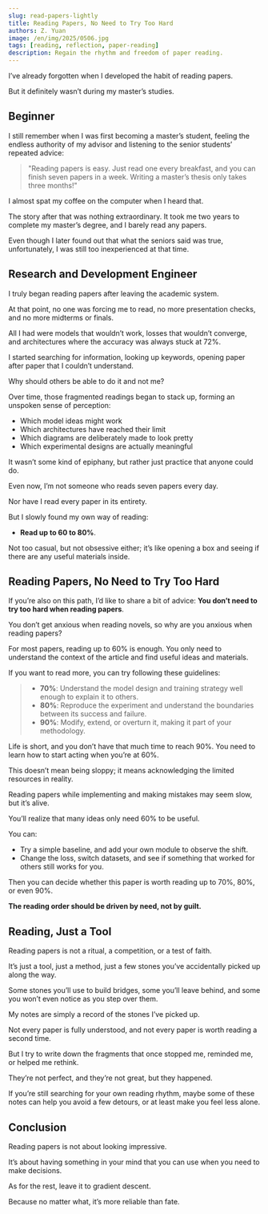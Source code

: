 ```yaml
---
slug: read-papers-lightly
title: Reading Papers, No Need to Try Too Hard
authors: Z. Yuan
image: /en/img/2025/0506.jpg
tags: [reading, reflection, paper-reading]
description: Regain the rhythm and freedom of paper reading.
---
```


I’ve already forgotten when I developed the habit of reading papers.

But it definitely wasn’t during my master’s studies.

<!-- truncate -->

## Beginner

I still remember when I was first becoming a master’s student, feeling the endless authority of my advisor and listening to the senior students’ repeated advice:

> "Reading papers is easy. Just read one every breakfast, and you can finish seven papers in a week.
> Writing a master’s thesis only takes three months!"

I almost spat my coffee on the computer when I heard that.

The story after that was nothing extraordinary. It took me two years to complete my master’s degree, and I barely read any papers.

Even though I later found out that what the seniors said was true, unfortunately, I was still too inexperienced at that time.

## Research and Development Engineer

I truly began reading papers after leaving the academic system.

At that point, no one was forcing me to read, no more presentation checks, and no more midterms or finals.

All I had were models that wouldn’t work, losses that wouldn’t converge, and architectures where the accuracy was always stuck at 72%.

I started searching for information, looking up keywords, opening paper after paper that I couldn’t understand.

Why should others be able to do it and not me?

Over time, those fragmented readings began to stack up, forming an unspoken sense of perception:

- Which model ideas might work
- Which architectures have reached their limit
- Which diagrams are deliberately made to look pretty
- Which experimental designs are actually meaningful

It wasn’t some kind of epiphany, but rather just practice that anyone could do.

Even now, I’m not someone who reads seven papers every day.

Nor have I read every paper in its entirety.

But I slowly found my own way of reading:

- **Read up to 60 to 80%**.

Not too casual, but not obsessive either; it’s like opening a box and seeing if there are any useful materials inside.

## Reading Papers, No Need to Try Too Hard

If you’re also on this path, I’d like to share a bit of advice: **You don’t need to try too hard when reading papers**.

You don’t get anxious when reading novels, so why are you anxious when reading papers?

For most papers, reading up to 60% is enough. You only need to understand the context of the article and find useful ideas and materials.

If you want to read more, you can try following these guidelines:

> - **70%**: Understand the model design and training strategy well enough to explain it to others.
> - **80%**: Reproduce the experiment and understand the boundaries between its success and failure.
> - **90%**: Modify, extend, or overturn it, making it part of your methodology.

Life is short, and you don’t have that much time to reach 90%. You need to learn how to start acting when you’re at 60%.

This doesn’t mean being sloppy; it means acknowledging the limited resources in reality.

Reading papers while implementing and making mistakes may seem slow, but it’s alive.

You’ll realize that many ideas only need 60% to be useful.

You can:

- Try a simple baseline, and add your own module to observe the shift.
- Change the loss, switch datasets, and see if something that worked for others still works for you.

Then you can decide whether this paper is worth reading up to 70%, 80%, or even 90%.

**The reading order should be driven by need, not by guilt.**

## Reading, Just a Tool

Reading papers is not a ritual, a competition, or a test of faith.

It’s just a tool, just a method, just a few stones you’ve accidentally picked up along the way.

Some stones you’ll use to build bridges, some you’ll leave behind, and some you won’t even notice as you step over them.

My notes are simply a record of the stones I’ve picked up.

Not every paper is fully understood, and not every paper is worth reading a second time.

But I try to write down the fragments that once stopped me, reminded me, or helped me rethink.

They’re not perfect, and they’re not great, but they happened.

If you’re still searching for your own reading rhythm, maybe some of these notes can help you avoid a few detours, or at least make you feel less alone.

## Conclusion

Reading papers is not about looking impressive.

It’s about having something in your mind that you can use when you need to make decisions.

As for the rest, leave it to gradient descent.

Because no matter what, it’s more reliable than fate.
